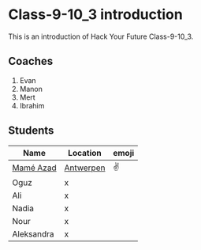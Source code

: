 # Class-9-10_3 introduction

This is an introduction of Hack Your Future Class-9-10_3.

## Coaches
1. Evan
2. Manon
3. Mert
4. Ibrahim

## Students  


  Name       | Location   | emoji 
 -----------|------------| ------
 [Mamé Azad](./mame.md)  |[Antwerpen](https://en.wikipedia.org/wiki/Antwerp) | :v:
 Oguz       | x          |       
 Ali        | x          |       
 Nadia      | x          |       
 Nour       | x          |       
 Aleksandra | x          |       




